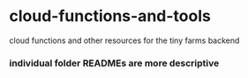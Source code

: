 # cloud-functions-and-tools
cloud functions and other resources for the tiny farms backend

### individual folder READMEs are more descriptive